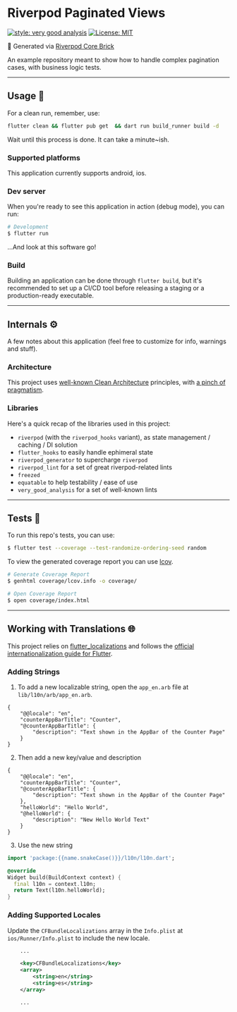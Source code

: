 # Riverpod Paginated Views

[![style: very good analysis][very_good_analysis_badge]][very_good_analysis_link]
[![License: MIT][license_badge]][license_link]

🤖 Generated via [Riverpod Core Brick][riverpod_core_brick_link]

An example repository meant to show how to handle complex pagination cases, with business logic tests.

---

## Usage 💯

For a clean run, remember, use:

```sh
flutter clean && flutter pub get  && dart run build_runner build -d
```

Wait until this process is done. It can take a minute~ish.

### Supported platforms
This application currently supports android, ios.

### Dev server

When you're ready to see this application in action (debug mode), you can run:

```sh
# Development
$ flutter run
```

...And look at this software go!

### Build

Building an application can be done through `flutter build`, but it's recommended to set up a CI/CD tool before releasing a staging or a production-ready executable.

---

## Internals ⚙️

A few notes about this application (feel free to customize for info, warnings and stuff).

### Architecture
This project uses [well-known Clean Architecture][clean-arch-link] principles, with
[a pinch of pragmatism][clean-arch-riverpod-repo-example-link].

### Libraries
Here's a quick recap of the libraries used in this project:
  - `riverpod` (with the `riverpod_hooks` variant), as state management / caching / DI solution
  - `flutter_hooks` to easily handle ephimeral state
  - `riverpod_generator` to supercharge `riverpod`
  - `riverpod_lint` for a set of great riverpod-related lints
  - `freezed`
  - `equatable` to help testability / ease of use  
  - `very_good_analysis` for a set of well-known lints

---

## Tests 🧪

To run this repo's tests, you can use:

```sh
$ flutter test --coverage --test-randomize-ordering-seed random
```

To view the generated coverage report you can use [lcov](https://github.com/linux-test-project/lcov).

```sh
# Generate Coverage Report
$ genhtml coverage/lcov.info -o coverage/

# Open Coverage Report
$ open coverage/index.html
```

---

## Working with Translations 🌐

This project relies on [flutter_localizations][flutter_localizations_link] and follows the [official internationalization guide for Flutter][internationalization_link].

### Adding Strings

1. To add a new localizable string, open the `app_en.arb` file at `lib/l10n/arb/app_en.arb`.

```arb
{
    "@@locale": "en",
    "counterAppBarTitle": "Counter",
    "@counterAppBarTitle": {
        "description": "Text shown in the AppBar of the Counter Page"
    }
}
```

2. Then add a new key/value and description

```arb
{
    "@@locale": "en",
    "counterAppBarTitle": "Counter",
    "@counterAppBarTitle": {
        "description": "Text shown in the AppBar of the Counter Page"
    },
    "helloWorld": "Hello World",
    "@helloWorld": {
        "description": "New Hello World Text"
    }
}
```

3. Use the new string

```dart
import 'package:{{name.snakeCase()}}/l10n/l10n.dart';

@override
Widget build(BuildContext context) {
  final l10n = context.l10n;
  return Text(l10n.helloWorld);
}
```

### Adding Supported Locales

Update the `CFBundleLocalizations` array in the `Info.plist` at `ios/Runner/Info.plist` to include the new locale.

```xml
    ...

    <key>CFBundleLocalizations</key>
	<array>
		<string>en</string>
		<string>es</string>
	</array>

    ...
```


[flutter_localizations_link]: https://api.flutter.dev/flutter/flutter_localizations/flutter_localizations-library.html
[internationalization_link]: https://flutter.dev/docs/development/accessibility-and-localization/internationalization
[license_badge]: https://img.shields.io/badge/license-MIT-blue.svg
[license_link]: https://opensource.org/licenses/MIT
[very_good_analysis_badge]: https://img.shields.io/badge/style-very_good_analysis-B22C89.svg
[very_good_analysis_link]: https://pub.dev/packages/very_good_analysis
[riverpod_core_brick_link]: https://github.com/lucavenir/riverpod_core_brick
[clean-arch-link]: https://www.oreilly.com/library/view/clean-architecture-a/9780134494272/
[clean-arch-riverpod-repo-example-link]: https://github.com/lucavenir/riverpod_architecture_example
